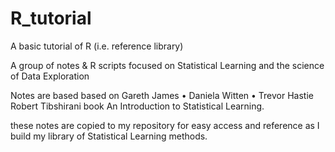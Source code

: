 # R_tutorial
A basic tutorial of R (i.e. reference library)

A group of notes & R scripts focused on Statistical Learning and the science of Data Exploration

Notes are based based on Gareth James • Daniela Witten • Trevor Hastie Robert Tibshirani book An Introduction to Statistical Learning.

these notes are copied to my repository for easy access and reference as I build my library of Statistical Learning methods.
